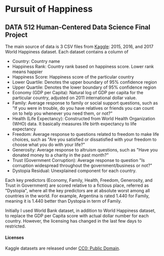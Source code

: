 # Pursuit of Happiness
## DATA 512 Human-Centered Data Science Final Project

The main source of data is 3 CSV files from [Kaggle](https://www.kaggle.com/unsdsn/world-happiness): 2015, 2016, and 2017 World Happiness dataset.
Each dataset contains a column of 
* Country: Country name
* Happiness Rank: Country rank based on happiness score. Lower rank means happier
* Happiness Score: Happiness score of the particular country
* Lower Quartile: Denotes the upper boundary of 95% confidence region
* Upper Quartile: Denotes the lower boundary of 95% confidence region
* Economy (GDP per Capita): Natural log of GDP per capita for the particular country, adjusted on 2011 international dollar value. 
* Family: Average response to family or social support questions, such as "If you were in trouble, do you have relatives or friends you can count on to help you whenever you need them, or not?"
* Health (Life Expectancy): Constructed from World Health Organization (WHO) data. It basically measures life birth expectancy to life expectancy 
* Freedom: Average response to questions related to freedom to make life choices, such as "Are you satisfied or dissatisfied with your freedom to choose what you do with your life?"
* Generosity: Average response to altruism questions, such as "Have you donated money to a charity in the past month?" 
* Trust (Government Corruption): Average response to question "Is corruption widespread throughout the government/business or not?"
* Dystopia Residual: Unexplained component for each country.

Each key predictors (Economy, Family, Health, Freedom, Generosity, and Trust in Government) are scored relative to a fictious place, referred as "Dystopia", where all the key predictors are at absolute worst among all countries in the world. For example, Argentina is rated 1.440 for Family, meaning it is 1.440 better than Dystopia in term of Family.  

Initially I used World Bank dataset, in addition to World Happiness dataset, to replace the GDP per Capita score with actual dollar number for each country. However, the licensing has changed in the last few days to restricted.

#### Licenses
Kaggle datasets are released under [CC0: Public Domain](https://creativecommons.org/publicdomain/zero/1.0/).